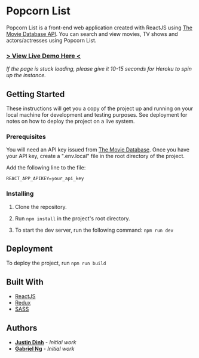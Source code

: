 # Popcorn List

Popcorn List is a front-end web application created with ReactJS using [The Movie Database API](https://www.themoviedb.org/documentation/api). You can search and view movies, TV shows and actors/actresses using Popcorn List.

### [> View Live Demo Here <](http://popcornlist.herokuapp.com/)

*If the page is stuck loading, please give it 10-15 seconds for Heroku to spin up the instance.*

## Getting Started

These instructions will get you a copy of the project up and running on your local machine for development and testing purposes. See deployment for notes on how to deploy the project on a live system.

### Prerequisites

You will need an API key issued from [The Movie Database](https://www.themoviedb.org/documentation/api). Once you have your API key, create a ".env.local" file in the root directory of the project.

Add the following line to the file:
```
REACT_APP_APIKEY=your_api_key
```

### Installing
1. Clone the repository.

2. Run `npm install` in the project's root directory.

3. To start the dev server, run the following command: `npm run dev`

## Deployment
To deploy the project, run `npm run build`

## Built With
* [ReactJS](https://reactjs.org/)
* [Redux](https://redux.js.org/)
* [SASS](https://sass-lang.com/)

## Authors
* **[Justin Dinh](https://github.com/justintd)** - *Initial work*
* **[Gabriel Ng](https://github.com/gabrieln715)** - *Initial work*
